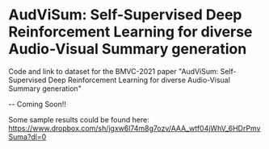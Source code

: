# AudViSum: Self-Supervised Deep Reinforcement Learning for diverse Audio-Visual Summary generation

Code and link to dataset for the BMVC-2021 paper "AudViSum: Self-Supervised Deep Reinforcement Learning for diverse Audio-Visual Summary generation"

-- Coming Soon!!

Some sample results could be found here: https://www.dropbox.com/sh/jgxw6l74m8g7ozv/AAA_wtf04jWhV_6HDrPmvSuma?dl=0
